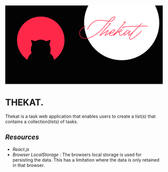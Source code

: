 ![Thekat cover](/src/images/large-cover.png)

# **THEKAT.**

Thekat is a task web application that enables users to create a list(s) that contains a collection(_lists_) of tasks.

## **_Resources_**

- _React.js_
- _Browser LocalStorage_ : The browsers local storage is used for persisting the data. This has a limitation where the data is only retained in that browser.
